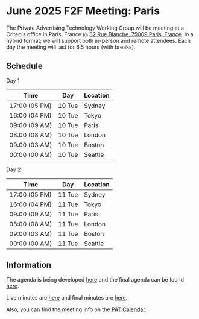 # June 2025 F2F Meeting: Paris

The Private Advertising Technology Working Group will be meeting at a Criteo's office in Paris, France
@ [32 Rue Blanche, 75009 Paris, France](https://www.google.com/maps/place/Criteo/@48.8789908,2.3290313,17z/data=!3m2!4b1!5s0x47e66e4900b312a7:0xe451e104240fee06!4m6!3m5!1s0x47e66e04d509ec8f:0xbf35e94464e752f7!8m2!3d48.8789873!4d2.3316116!16s%2Fg%2F1tk6v6sn?entry=ttu&g_ep=EgoyMDI1MDUyOC4wIKXMDSoASAFQAw%3D%3D). in a hybrid format; we will support both in-person
and remote attendees. Each day the meeting will last for 6.5 hours (with breaks).

## Schedule

Day 1

| Time          | Day    | Location      |
| ------------- | ------ | ------------- |
| 17:00 (05 PM) | 10 Tue | Sydney        |
| 16:00 (04 PM) | 10 Tue | Tokyo         |
| 09:00 (09 AM) | 10 Tue | Paris         |
| 08:00 (08 AM) | 10 Tue | London        |
| 09:00 (03 AM) | 10 Tue | Boston        |
| 00:00 (00 AM) | 10 Tue | Seattle       |

Day 2

| Time          | Day    | Location      |
| ------------- | ------ | ------------- |
| 17:00 (05 PM) | 11 Tue | Sydney        |
| 16:00 (04 PM) | 11 Tue | Tokyo         |
| 09:00 (09 AM) | 11 Tue | Paris         |
| 08:00 (08 AM) | 11 Tue | London        |
| 09:00 (03 AM) | 11 Tue | Boston        |
| 00:00 (00 AM) | 11 Tue | Seattle       |

## Information

The agenda is being developed [here](https://github.com/w3c/patwg/issues/45) and the final agenda can be found [here](https://github.com/w3c/patwg/blob/main/meetings/2025/06-paris/06-paris-agenda.md).

Live minutes are [here](https://docs.google.com/document/d/1jBXYrkPE3TzTTROfrUjGcvAHlw0Agu0NPC6ituXnfkQ/edit?usp=sharing) and final minutes are [here](https://github.com/w3c/patwg/blob/main/meetings/2025/06-paris/06-paris-minutes.md).

Also, you can find the meeting info on the [PAT Calendar](https://www.w3.org/groups/wg/pat/calendar/).
